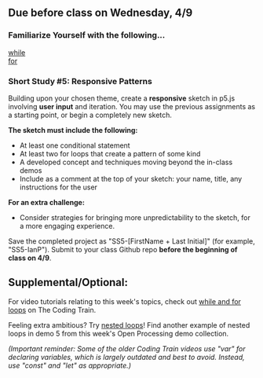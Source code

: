 ## Due before class on Wednesday, 4/9


### **Familiarize Yourself with the following...**            
    
[while](https://p5js.org/reference/p5/while/)  
[for](https://p5js.org/reference/p5/for/)        
  

### **Short Study #5: Responsive Patterns**    
Building upon your chosen theme, create a **responsive** sketch in p5.js involving **user input** and iteration. You may use the previous assignments as a starting point, or begin a completely new sketch.      

**The sketch must include the following:** 
* At least one conditional statement 
* At least two for loops that create a pattern of some kind    
* A developed concept and techniques moving beyond the in-class demos   
* Include as a comment at the top of your sketch: your name, title, any instructions for the user  

**For an extra challenge:**
* Consider strategies for bringing more unpredictability to the sketch, for a more engaging experience.

Save the completed project as "SS5-[FirstName + Last Initial]" (for example, "SS5-IanP"). Submit to your class Github repo **before the beginning of class on 4/9**.   
  
## **Supplemental/Optional:**    
For video tutorials relating to this week's topics, check out [while and for loops](https://thecodingtrain.com/tracks/code-programming-with-p5-js/code/4-loops/1-while-for) on The Coding Train.  

Feeling extra ambitious? Try [nested loops](https://thecodingtrain.com/tracks/code-programming-with-p5-js/code/4-loops/2-nested)! Find another example of nested loops in demo 5 from this week's Open Processing demo collection. 
   
_(Important reminder: Some of the older Coding Train videos use "var" for declaring variables, which is largely outdated and best to avoid. Instead, use "const" and "let" as appropriate.)_    
